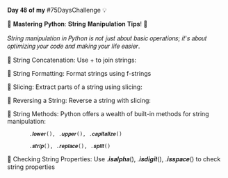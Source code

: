 𝐃𝐚𝐲 𝟒𝟖 𝐨𝐟 𝐦𝐲 #75DaysChallenge 💡 

🚀  𝐌𝐚𝐬𝐭𝐞𝐫𝐢𝐧𝐠 𝐏𝐲𝐭𝐡𝐨𝐧: 𝐒𝐭𝐫𝐢𝐧𝐠 𝐌𝐚𝐧𝐢𝐩𝐮𝐥𝐚𝐭𝐢𝐨𝐧 𝐓𝐢𝐩𝐬! 🐍

𝑆𝑡𝑟𝑖𝑛𝑔 𝑚𝑎𝑛𝑖𝑝𝑢𝑙𝑎𝑡𝑖𝑜𝑛 𝑖𝑛 𝑃𝑦𝑡ℎ𝑜𝑛 𝑖𝑠 𝑛𝑜𝑡 𝑗𝑢𝑠𝑡 𝑎𝑏𝑜𝑢𝑡 𝑏𝑎𝑠𝑖𝑐 𝑜𝑝𝑒𝑟𝑎𝑡𝑖𝑜𝑛𝑠; 𝑖𝑡'𝑠 𝑎𝑏𝑜𝑢𝑡 𝑜𝑝𝑡𝑖𝑚𝑖𝑧𝑖𝑛𝑔 𝑦𝑜𝑢𝑟 𝑐𝑜𝑑𝑒 𝑎𝑛𝑑 𝑚𝑎𝑘𝑖𝑛𝑔 𝑦𝑜𝑢𝑟 𝑙𝑖𝑓𝑒 𝑒𝑎𝑠𝑖𝑒𝑟. 



🔑 String Concatenation: Use + to join strings:

🔑 String Formatting: Format strings using f-strings

🔑 Slicing: Extract parts of a string using slicing:

🔑 Reversing a String: Reverse a string with slicing:

🔑 String Methods: Python offers a wealth of built-in methods for string manipulation:

           .𝒍𝒐𝒘𝒆𝒓(), .𝒖𝒑𝒑𝒆𝒓(), .𝒄𝒂𝒑𝒊𝒕𝒂𝒍𝒊𝒛𝒆()

           .𝒔𝒕𝒓𝒊𝒑(), .𝒓𝒆𝒑𝒍𝒂𝒄𝒆(), .𝒔𝒑𝒍𝒊𝒕()

🔑 Checking String Properties: Use .𝒊𝒔𝒂𝒍𝒑𝒉𝒂(), .𝒊𝒔𝒅𝒊𝒈𝒊𝒕(), .𝒊𝒔𝒔𝒑𝒂𝒄𝒆() to check string properties
